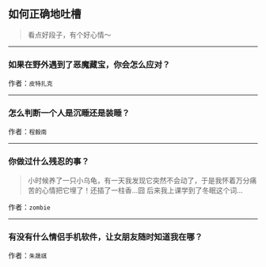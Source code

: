 ## 如何正确地吐槽

> 看点好段子，有个好心情～


 
---

### 如果在野外遇到了恶魔藏宝，你会怎么应对？

> 


作者：`皮特扎克`

---

### 怎么判断一个人是沉睡还是装睡？

> 


作者：`程毅南`

---

### 你做过什么残忍的事？

> 小时候养了一只小乌龟，有一天我发现它突然不会动了，于是我怀着万分痛苦的心情把它埋了！还插了一柱香…囧
> 后来我上课学到了冬眠这个词…


作者：`zombie`

---

### 有没有什么情侣手机软件，让女朋友随时知道我在哪？

> 


作者：`朱晟祺`